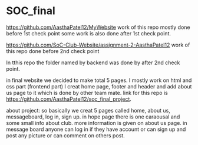 # SOC_final
https://github.com/AasthaPatel12/MyWebsite  work of this repo mostly done before 1st check point some work is also done after 1st check point.

https://github.com/SoC-Club-Website/assignment-2-AasthaPatel12   work of this repo done before 2nd check point

In tthis repo the folder named by backend was done by after 2nd check point.

in final website we decided to make total 5 pages.
I mostly work on html and css part (frontend part)
I creat home page, footer and header and add about us page to it which is done by other team mate.
link for this repo is https://github.com/AasthaPatel12/soc_final_project.

about project:
so basically we creat 5 pages called home, about us, messageboard, log in, sign up.
in hope page there is one caraousal and some small info about club.
more information is given on about us page.
in message board anyone can log in if they have account or can sign up and post any picture or can comment on others post.
